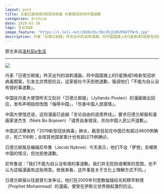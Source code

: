 ```yaml
---
layout: post
title: 五星红旗改成5枚冠状病毒 丹麦报纸拒向中国道歉
categories: Archive
date: 2020-01-30
tags: 言论自由
image_feature: "https://i.loli.net/2020/01/30/ZbjU3RJP6DTfNrk.jpg"
description: 丹麦「日德兰邮报」昨天出刊的讽刺漫画，将中国国旗上的5星换成5枚新型冠状病毒图案，引发北京愤怒抗议。这家报社今天拒绝道歉，强调他们「不能为自认没有错的事道歉」。
---
```


原文来自[洛杉矶e生活](http://206.189.252.32:8081/gh_dd8ae0655f27_2020-01-29_2654412384_c8aAh50rwD.y.tar.gz.html)

---

![](https://i.loli.net/2020/01/30/ZbjU3RJP6DTfNrk.jpg)

丹麦「日德兰邮报」昨天出刊的讽刺漫画，将中国国旗上的5星换成5枚新型冠状病毒图案，引发北京愤怒抗议。这家报社今天拒绝道歉，强调他们「不能为自认没有错的事道歉」。

中国驻丹麦大使馆昨天立刻对「日德兰邮报」（Jyllands-Posten）的漫画做出回应，发布声明指控改图「侮辱中国」，「伤害中国人民感情」。

中国大使馆还说，这则漫画已逾越「言论自由的道德界线」，要求日德兰邮报和漫画家波杰生（Niels Bo Bojesen）「谴责自身错误，并向中国人民公开道歉」。

中国武汉爆发的「2019新型冠状病毒」肺炎，截至目前在中国已有超过4600例确诊，死亡106例；全球其他国家累计也有超过75例确诊。

日德兰邮报总编辑尼布鲁（Jacob Nybroe）今天表示，他们不会「梦想」去嘲笑中国的情况，但也拒绝道歉。

尼布鲁说：「我们不能为自认没有错的事道歉。我们并无贬损或嘲笑的意图，也不认为这幅漫画有这些用意。依我来看，这件事是关于文化上理解方式不同。」

日德兰邮报以往就曾引发争议。他们在2005年刊登数幅描绘先知穆罕默德（Prophet Mohammad）的漫画，便曾在伊斯兰世界掀起激烈抗议。
